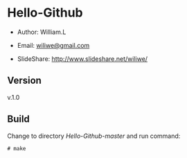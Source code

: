 Hello-Github
============

* Author: William.L  
+ Email: <wiliwe@gmail.com>  
- SlideShare: <http://www.slideshare.net/wiliwe/>  

Version
-------
v.1.0

Build
-----
Change to directory _Hello-Github-master_ and run command:

    # make
